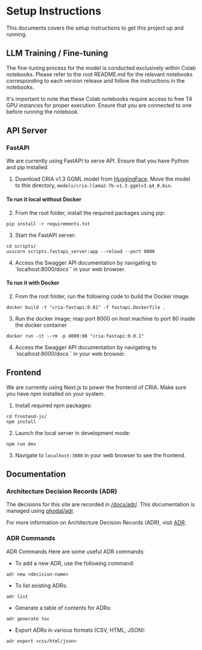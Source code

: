 # Setup Instructions

This documents covers the setup instructions to get this project up and running.

## LLM Training / Fine-tuning

The fine-tuning process for the model is conducted exclusively within Colab notebooks. Please refer to the root README.md for the relevant notebooks corresponding to each version release and follow the instructions in the notebooks.

It's important to note that these Colab notebooks require access to free T4 GPU instances for proper execution. Ensure that you are connected to one before running the notebook.

## API Server

### FastAPI

We are currently using FastAPI to serve API. Ensure that you have Python and pip installed.

1. Download CRIA v1.3 GGML model from [HuggingFace](https://huggingface.co/davzoku/cria-llama2-7b-v1.3-GGML). Move the model to this directory, `models/cria-llama2-7b-v1.3.ggmlv3.q4_0.bin`.

#### To run it local without Docker

2. From the root folder, install the required packages using pip:

```
pip install -r requirements.txt
```

3. Start the FastAPI server:

```
cd scripts/
uvicorn scripts.fastapi_server:app --reload --port 8000
```

4.  Access the Swagger API documentation by navigating to `localhost:8000/docs`` in your web browser.

#### To run it with Docker

2. From the root folder, run the following code to build the Docker image.

```
docker build -t "cria-fastapi:0.01" -f fastapi.Dockerfile .
```

3. Run the docker image; map port 8000 on host machine to port 80 inside the docker container

```
docker run -it --rm -p 8000:80 "cria-fastapi:0.0.1"
```

4.  Access the Swagger API documentation by navigating to `localhost:8000/docs`` in your web browser.

## Frontend

We are currently using Next.js to power the frontend of CRIA. Make sure you have npm installed on your system.

1. Install required npm packages:

```
cd frontend-js/
npm install
```

2. Launch the local server in development mode:

```
npm run dev
```

3. Navigate to `localhost:3000` in your web browser to see the frontend.

## Documentation

### Architecture Decision Records (ADR)

The decisions for this site are recorded in [/docs/adr/](/docs/adr/). This documentation is managed using [phodal/adr](https://github.com/phodal/adr).

For more information on Architecture Decision Records (ADR), visit [ADR](https://adr.github.io/).

### ADR Commands

ADR Commands
Here are some useful ADR commands:

- To add a new ADR, use the following command:

```
adr new <decision-name>
```

- To list existing ADRs:

```
adr list
```

- Generate a table of contents for ADRs:

```
adr generate toc
```

- Export ADRs in various formats (CSV, HTML, JSON):

```
adr export <csv/html/json>
```
